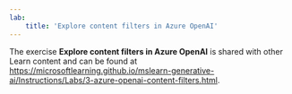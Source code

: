 ```yaml
---
lab:
    title: 'Explore content filters in Azure OpenAI'
---
```


The exercise **Explore content filters in Azure OpenAI** is shared with other Learn content and can be found at https://microsoftlearning.github.io/mslearn-generative-ai/Instructions/Labs/3-azure-openai-content-filters.html.

